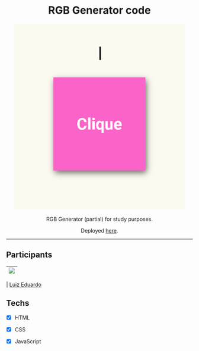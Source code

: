 <h1 align="center">
RGB Generator code
</h1>

<p align="center">
  <img width="460" height="500" src="https://github.com/LuizEduS/RGBGenerator/blob/master/RGBgif.gif">
</p>

<p align="center">RGB Generator (partial) for study purposes.</p>
<p align="center">Deployed <a href="https://priceless-aryabhata-25a8ce.netlify.app/">here</a>.</p>


<hr>

## Participants

| [<img src="https://avatars0.githubusercontent.com/u/48323934?s=460&u=7edc2c3de868f1edbd0cc74c32b1138962870ac5&v=4" width="75px;"/>](https://github.com/LuizEduS) |
| :------------------------------------------------------------------------------------------------------------------------: |


| [Luiz Eduardo](https://github.com/LuizEduS)

## Techs

- [x] HTML
- [x] CSS
- [x] JavaScript

